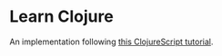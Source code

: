 # Learn Clojure

An implementation following
[this ClojureScript tutorial](https://github.com/magomimmo/modern-cljs).
